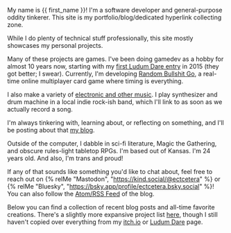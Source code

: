 My name is {{ first_name }}!
I'm a software developer and general-purpose oddity tinkerer.
This site is my portfolio/blog/dedicated hyperlink collecting zone.

While I do plenty of technical stuff professionally, this site mostly showcases my personal projects.

Many of these projects are games.
I've been doing gamedev as a hobby for almost 10 years now, starting with my [first Ludum Dare entry](/projects/ld32-golden-spork/) in 2015 (they got better; I swear).
Currently, I'm developing [Random Bullshit Go](/projects/random-bullshit-go/), a real-time online multiplayer card game where timing is everything.

I also make a variety of [electronic and other music](/music/).
I play synthesizer and drum machine in a local indie rock-ish band, which I'll link to as soon as we actually record a song.

I'm always tinkering with, learning about, or reflecting on something, and I'll be posting about that [my blog](/blog).

Outside of the computer, I dabble in sci-fi literature, Magic the Gathering, and obscure rules-light tabletop RPGs.
I'm based out of Kansas.
I'm 24 years old.
And also, I'm trans and proud!

If any of that sounds like something you'd like to chat about, feel free to reach out on {% relMe "Mastodon", "https://kind.social/@ectcetera" %} or {% relMe "Bluesky", "https://bsky.app/profile/ectcetera.bsky.social" %}!
You can also follow the [Atom/RSS Feed](/blog/atom.xml) of the blog.

Below you can find a collection of recent blog posts and all-time favorite creations.
There's a slightly more expansive project list [here](/projects), though I still haven't copied over everything from my [itch.io](https://ect.itch.io/) or [Ludum Dare](https://ldjam.com/users/ectucker1/games/) page.

